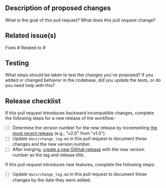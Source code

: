 ## Description of proposed changes

What is the goal of this pull request? What does this pull request change?

## Related issue(s)

<!-- Start typing the name of a related issue and GitHub will auto-suggest the issue number for you.  -->
Fixes #
Related to #

## Testing

What steps should be taken to test the changes you've proposed?
If you added or changed behavior in the codebase, did you update the tests, or do you need help with this?

## Release checklist

If this pull request introduces backward incompatible changes, complete the following steps for a new release of the workflow:

 - [ ] Determine the version number for the new release by incrementing [the most recent release](https://github.com/nextstrain/ncov/releases) (e.g., "v2.0" from "v1.0").
 - [ ] Update `docs/change_log.md` in this pull request to document these changes and the new version number.
 - [ ] After merging, [create a new GitHub release](https://github.com/nextstrain/ncov/releases/new) with the new version number as the tag and release title.

If this pull request introduces new features, complete the following steps:

 - [ ] Update `docs/change_log.md` in this pull request to document these changes by the date they were added.

<!-- 🙌 Thank you for contributing to Nextstrain! ✨ -->
